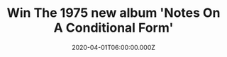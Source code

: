 ---
campaign-uuid: "c-5ebe379c-9187-4a0a-b5e5-9bb179eb6776"
type: "Competition"
category: "Music"
date: "2020-04-01T06:00:00.000Z"
end-date: "2020-07-01T23:59:00.000Z"
disable-form: false
is_promoted: false
has_entry_page: true
title: "Win The 1975 new album 'Notes On A Conditional Form'"
competition-description: "<p>In order to celebrate the release of the fourth new record\
  \ from the British band The 1975, we have managed to get our hands on one copy of\
  \ 'Notes On A Conditional Form' for you to add it to your collection.</p>\n<p>The\
  \ album follows last year’s ‘A Brief Inquiry Into Online Relationships’, which together\
  \ are part of the ‘Music For Cars’ era of the band. If you are their biggest fan...\
  \ think no more and enter below for a chance to win it now!</p>\n"
hero-header: "Win The 1975 new album 'Notes On A Conditional Form'"
terms-confirmation: "N/A"
banner-img: "https://assets.expresslyapp.com/asset-de741fa6-4a02-438d-8d2d-d534c5201661.jpg"
logo-left-href: "aaa.nme.com"
logo-left-image: "https://assets.expresslyapp.com/asset-5c71b744-bf83-4b67-af13-14271daf1b9e.jpg"
logo-left-title: "NME AAA"
bg-image-hero: "https://assets.expresslyapp.com/asset-ed2ae0f9-4867-4c85-bb78-f6a342714b96.jpg"
bg-image-first: "https://assets.expresslyapp.com/asset-3653126e-5eb4-40f0-9cde-e3af41c5abcc.jpg"
section1-content: "<p>'Notes On A Conditional Form is the fourth brand new album from\
  \ the The 1975 and the follow up to BRIT Award Album of the Year winner 'A Brief\
  \ Inquiry Into Online Relationships'. The album features the lead single 'People'\
  \ and the Greta Thunberg call-to-arms album opener, 'The 1975'.</p>\n<p>Enter below\
  \ and it could be yours.</p>\n<p>Good luck!</p>\n"
entry-title: "Win The 1975 new album 'Notes On A Conditional Form'"
entry-content: "<p>Enter the draw to win The 1975 new album 'Notes On A Conditional\
  \ Form' by completing the form below before 23:59 on the 1st of July 2020.</p>\n"
has-winner: true
winner-title: "CONGRATULATIONS to Rod C. who won"
winner-banner: "https://assets.expresslyapp.com/asset-5898d5f5-f94f-4944-9d7e-cf02909f6a53.jpg"
prize-description: "The 1975 new album 'Notes On A Conditional Form'"
special-conditions: "Multiple entries are allowed up to one every day."
country-restrictions:
- "GB"
---